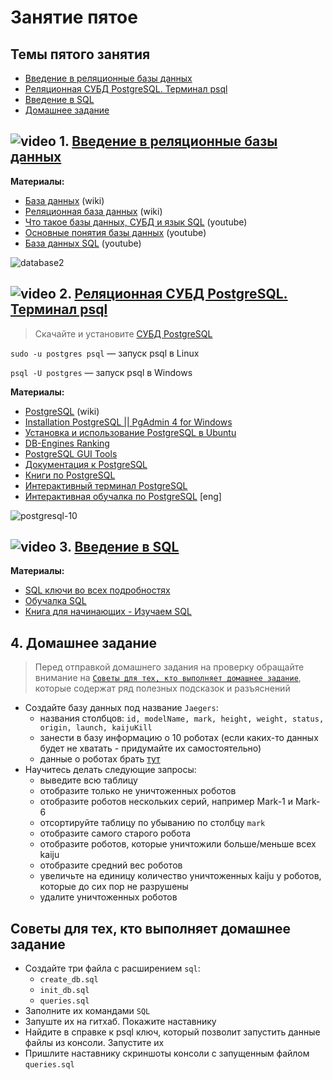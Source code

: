 # Занятие пятое

## Темы пятого занятия
- [Введение в реляционные базы данных](#1)
- [Реляционная СУБД PostgreSQL. Терминал psql](#2)
- [Введение в SQL](#3)
- [Домашнее задание](#4)

## ![video](https://user-images.githubusercontent.com/29703461/81982928-d556fb00-9632-11ea-9794-ea198832d674.png) <a name="1">1. [Введение в реляционные базы данных](https://drive.google.com/file/d/16JpQcAwKyhFQkh0D6et2RMVXx2fUFBkc/view?usp=sharing)</a>

**Материалы:**
- [База данных](https://ru.wikipedia.org/wiki/База_данных) (wiki)
- [Реляционная база данных](https://ru.wikipedia.org/wiki/Реляционная_база_данных) (wiki)
- [Что такое базы данных, СУБД и язык SQL](https://youtu.be/GbogxIMRy-o) (youtube)
- [Основные понятия базы данных](https://youtu.be/pHjGiwhitwQ) (youtube)
- [База данных SQL](https://youtu.be/kUFDvZVETKM) (youtube)

![database2](https://user-images.githubusercontent.com/29703461/40881632-64b2d3a4-66d4-11e8-842e-366d29c783f2.png)

## ![video](https://user-images.githubusercontent.com/29703461/81982928-d556fb00-9632-11ea-9794-ea198832d674.png) <a name="2">2. [Реляционная СУБД PostgreSQL. Терминал psql](https://drive.google.com/file/d/1GQulzZEjzfvbOVcK7rXagprbpkMm0rg5/view?usp=sharing)</a>
> Скачайте и установите [СУБД PostgreSQL](https://www.postgresql.org/download)

`sudo -u postgres psql` — запуск psql в Linux

`psql -U postgres` — запуск psql в Windows 

**Материалы:**
- [PostgreSQL](https://ru.wikipedia.org/wiki/PostgreSQL) (wiki)
- [Installation PostgreSQL || PgAdmin 4 for Windows](https://www.youtube.com/watch?v=e1MwsT5FJRQ)
- [Установка и использование PostgreSQL в Ubuntu](https://www.8host.com/blog/ustanovka-i-ispolzovanie-postgresql-v-ubuntu-18-04/)
- [DB-Engines Ranking](https://db-engines.com/en/ranking)
- [PostgreSQL GUI Tools](https://wiki.postgresql.org/wiki/Community_Guide_to_PostgreSQL_GUI_Tools)
- [Документация к PostgreSQL](https://postgrespro.ru/docs/postgresql/10/index)
- [Книги по PostgreSQL](https://postgrespro.ru/education/books)
- [Интерактивный терминал PostgreSQL](https://postgrespro.ru/docs/postgresql/10/app-psql)
- [Интерактивная обучалка по PostgreSQL](https://www.pgexercises.com/) [eng]

![postgresql-10](https://user-images.githubusercontent.com/29703461/40881654-c0325af6-66d4-11e8-9a40-b7de3fb24f7b.png)

## ![video](https://user-images.githubusercontent.com/29703461/81982928-d556fb00-9632-11ea-9794-ea198832d674.png) <a name="3">3. [Введение в SQL](https://drive.google.com/file/d/1NTxcqFXVFgEHcQGNhX8GkchXgdvFs-g3/view?usp=sharing)</a>

**Материалы:**
- [SQL ключи во всех подробностях](https://habr.com/company/oleg-bunin/blog/348172/)
- [Обучалка SQL](http://www.sql-ex.ru/)
- [Книга для начинающих - Изучаем SQL](https://www.ozon.ru/context/detail/id/7246798/)

## <a name="4">4. Домашнее задание</a>

> Перед отправкой домашнего задания на проверку обращайте внимание на [`Советы для тех, кто выполняет домашнее задание`](https://github.com/ichimax/startjava/blob/master/lesson%205.md#советы-для-тех-кто-выполняет-домашнее-задание), которые содержат ряд полезных подсказок и разъяснений
- Создайте базу данных под название `Jaegers`:
  - названия столбцов: `id, modelName, mark, height, weight, status, origin, launch, kaijuKill`
  - занести в базу информацию о 10 роботах (если каких-то данных будет не хватать - придумайте их самостоятельно)
  - данные о роботах брать [тут](http://pacificrim.wikia.com/wiki/Category:Jaegers)
- Научитесь делать следующие запросы:
  - выведите всю таблицу
  - отобразите только не уничтоженных роботов
  - отобразите роботов нескольких серий, например Mark-1 и Mark-6
  - отсортируйте таблицу по убыванию по столбцу `mark`
  - отобразите самого старого робота
  - отобразите роботов, которые уничтожили больше/меньше всех kaiju
  - отобразите средний вес роботов
  - увеличьте на единицу количество уничтоженных kaiju у роботов, которые до сих пор не разрушены
  - удалите уничтоженных роботов

## Советы для тех, кто выполняет домашнее задание
- Создайте три файла с расширением `sql`:
  - `create_db.sql`
  - `init_db.sql`
  - `queries.sql`
- Заполните их командами `SQL`
- Запуште их на гитхаб. Покажите наставнику
- Найдите в справке к psql ключ, который позволит запустить данные файлы из консоли. Запустите их
- Пришлите наставнику скриншоты консоли с запущенным файлом `queries.sql`
